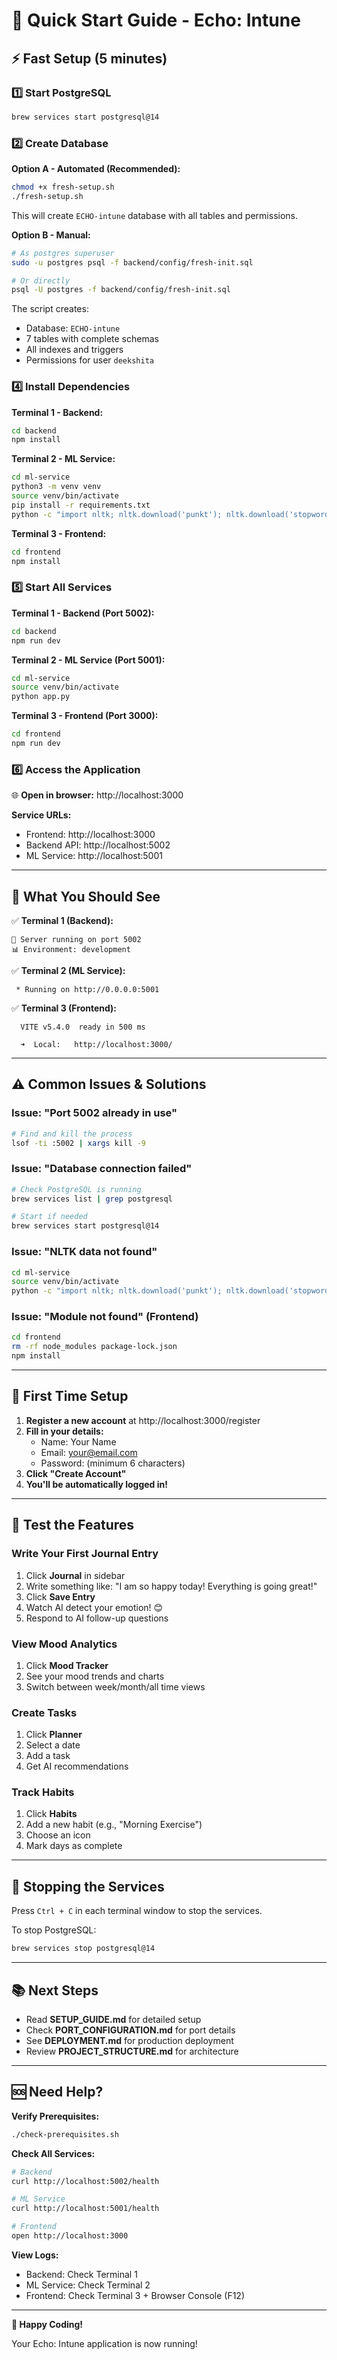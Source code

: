 # 🚀 Quick Start Guide - Echo: Intune

## ⚡ Fast Setup (5 minutes)

### 1️⃣ Start PostgreSQL
```bash
brew services start postgresql@14
```

### 2️⃣ Create Database

**Option A - Automated (Recommended):**
```bash
chmod +x fresh-setup.sh
./fresh-setup.sh
```
This will create `ECHO-intune` database with all tables and permissions.

**Option B - Manual:**
```bash
# As postgres superuser
sudo -u postgres psql -f backend/config/fresh-init.sql

# Or directly
psql -U postgres -f backend/config/fresh-init.sql
```

The script creates:
- Database: `ECHO-intune`
- 7 tables with complete schemas
- All indexes and triggers
- Permissions for user `deekshita`

### 4️⃣ Install Dependencies

**Terminal 1 - Backend:**
```bash
cd backend
npm install
```

**Terminal 2 - ML Service:**
```bash
cd ml-service
python3 -m venv venv
source venv/bin/activate
pip install -r requirements.txt
python -c "import nltk; nltk.download('punkt'); nltk.download('stopwords')"
```

**Terminal 3 - Frontend:**
```bash
cd frontend
npm install
```

### 5️⃣ Start All Services

**Terminal 1 - Backend (Port 5002):**
```bash
cd backend
npm run dev
```

**Terminal 2 - ML Service (Port 5001):**
```bash
cd ml-service
source venv/bin/activate
python app.py
```

**Terminal 3 - Frontend (Port 3000):**
```bash
cd frontend
npm run dev
```

### 6️⃣ Access the Application

🌐 **Open in browser:** http://localhost:3000

**Service URLs:**
- Frontend: http://localhost:3000
- Backend API: http://localhost:5002
- ML Service: http://localhost:5001

---

## 🎯 What You Should See

✅ **Terminal 1 (Backend):**
```
🚀 Server running on port 5002
📊 Environment: development
```

✅ **Terminal 2 (ML Service):**
```
 * Running on http://0.0.0.0:5001
```

✅ **Terminal 3 (Frontend):**
```
  VITE v5.4.0  ready in 500 ms

  ➜  Local:   http://localhost:3000/
```

---

## ⚠️ Common Issues & Solutions

### Issue: "Port 5002 already in use"
```bash
# Find and kill the process
lsof -ti :5002 | xargs kill -9
```

### Issue: "Database connection failed"
```bash
# Check PostgreSQL is running
brew services list | grep postgresql

# Start if needed
brew services start postgresql@14
```

### Issue: "NLTK data not found"
```bash
cd ml-service
source venv/bin/activate
python -c "import nltk; nltk.download('punkt'); nltk.download('stopwords')"
```

### Issue: "Module not found" (Frontend)
```bash
cd frontend
rm -rf node_modules package-lock.json
npm install
```

---

## 📝 First Time Setup

1. **Register a new account** at http://localhost:3000/register
2. **Fill in your details:**
   - Name: Your Name
   - Email: your@email.com
   - Password: (minimum 6 characters)
3. **Click "Create Account"**
4. **You'll be automatically logged in!**

---

## 🧪 Test the Features

### Write Your First Journal Entry
1. Click **Journal** in sidebar
2. Write something like: "I am so happy today! Everything is going great!"
3. Click **Save Entry**
4. Watch AI detect your emotion! 😊
5. Respond to AI follow-up questions

### View Mood Analytics
1. Click **Mood Tracker**
2. See your mood trends and charts
3. Switch between week/month/all time views

### Create Tasks
1. Click **Planner**
2. Select a date
3. Add a task
4. Get AI recommendations

### Track Habits
1. Click **Habits**
2. Add a new habit (e.g., "Morning Exercise")
3. Choose an icon
4. Mark days as complete

---

## 🛑 Stopping the Services

Press `Ctrl + C` in each terminal window to stop the services.

To stop PostgreSQL:
```bash
brew services stop postgresql@14
```

---

## 📚 Next Steps

- Read **SETUP_GUIDE.md** for detailed setup
- Check **PORT_CONFIGURATION.md** for port details
- See **DEPLOYMENT.md** for production deployment
- Review **PROJECT_STRUCTURE.md** for architecture

---

## 🆘 Need Help?

**Verify Prerequisites:**
```bash
./check-prerequisites.sh
```

**Check All Services:**
```bash
# Backend
curl http://localhost:5002/health

# ML Service
curl http://localhost:5001/health

# Frontend
open http://localhost:3000
```

**View Logs:**
- Backend: Check Terminal 1
- ML Service: Check Terminal 2
- Frontend: Check Terminal 3 + Browser Console (F12)

---

**🎉 Happy Coding!**

Your Echo: Intune application is now running!

